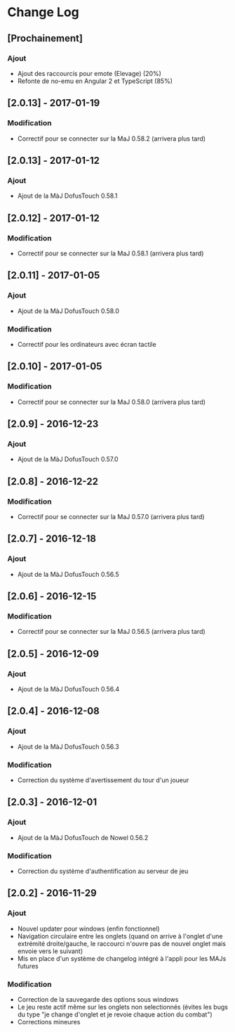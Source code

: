 # Change Log

## [Prochainement]
### Ajout
- Ajout des raccourcis pour emote (Elevage) (20%)
- Refonte de no-emu en Angular 2 et TypeScript (85%)

## [2.0.13] - 2017-01-19
### Modification
- Correctif pour se connecter sur la MaJ 0.58.2 (arrivera plus tard)

## [2.0.13] - 2017-01-12
### Ajout
- Ajout de la MàJ DofusTouch 0.58.1

## [2.0.12] - 2017-01-12
### Modification
- Correctif pour se connecter sur la MaJ 0.58.1 (arrivera plus tard)

## [2.0.11] - 2017-01-05
### Ajout
- Ajout de la MàJ DofusTouch 0.58.0
### Modification
- Correctif pour les ordinateurs avec écran tactile

## [2.0.10] - 2017-01-05
### Modification
- Correctif pour se connecter sur la MaJ 0.58.0 (arrivera plus tard)

## [2.0.9] - 2016-12-23
### Ajout
- Ajout de la MàJ DofusTouch 0.57.0

## [2.0.8] - 2016-12-22
### Modification
- Correctif pour se connecter sur la MaJ 0.57.0 (arrivera plus tard)

## [2.0.7] - 2016-12-18
### Ajout
- Ajout de la MàJ DofusTouch 0.56.5

## [2.0.6] - 2016-12-15
### Modification
- Correctif pour se connecter sur la MaJ 0.56.5 (arrivera plus tard)

## [2.0.5] - 2016-12-09
### Ajout
- Ajout de la MàJ DofusTouch 0.56.4

## [2.0.4] - 2016-12-08
### Ajout
- Ajout de la MàJ DofusTouch 0.56.3

### Modification
- Correction du système d'avertissement du tour d'un joueur

## [2.0.3] - 2016-12-01
### Ajout
- Ajout de la MàJ DofusTouch de Nowel 0.56.2

### Modification
- Correction du système d'authentification au serveur de jeu


## [2.0.2] - 2016-11-29
### Ajout
- Nouvel updater pour windows (enfin fonctionnel)
- Navigation circulaire entre les onglets (quand on arrive à l'onglet d'une extrémité droite/gauche, le raccourci n'ouvre pas de nouvel onglet mais envoie vers le suivant)
- Mis en place d'un système de changelog intégré à l'appli pour les MAJs futures

### Modification
- Correction de la sauvegarde des options sous windows
- Le jeu reste actif même sur les onglets non selectionnés (évites les bugs du type "je change d'onglet et je revoie chaque action du combat")
- Corrections mineures
